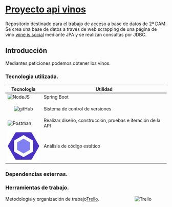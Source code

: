 # [Proyecto api vinos](http://localhost:8080)

Repositorio destinado para el trabajo de acceso a base de datos de 2ª DAM. Se crea una base de datos a traves de web scrapping de una página de vino [wine is social](https://wineissocial.com/) mediante JPA y se realizan consultas por JDBC.



## Introducción

Mediantes peticiones podemos obtener los vinos. 

### Tecnologia utilizada.


| Tecnología | Utilidad |
| ------------------------------------ | --------- |
|<img align="center" src="https://upload.wikimedia.org/wikipedia/commons/thumb/4/44/Spring_Framework_Logo_2018.svg/1200px-Spring_Framework_Logo_2018.svg.png" width="100" alt="NodeJS">|Spring Boot |
|<p align="center"><img src="https://logos-world.net/wp-content/uploads/2020/11/GitHub-Logo-700x394.png" width="100" alt="gitHub">|Sistema de control de versiones |
|<img align="center" src="https://encrypted-tbn0.gstatic.com/images?q=tbn:ANd9GcSEhwv2Rja5M3emJCaj_oGEoDjBNFqT_QYVTp5PUaaajTRTRYmjLsoa3-kHcd2r5omts9Q&usqp=CAU" width="100" alt="Postman">|Realizar diseño, construcción, pruebas e iteración de la API |
|<img align="center" src="https://raw.githubusercontent.com/github/explore/80688e429a7d4ef2fca1e82350fe8e3517d3494d/topics/eslint/eslint.png" width="100" alt="eslint">|Análisis de código estático |


### Dependencias externas.

### Herramientas de trabajo.

Metodología y organización de trabajo[Trello](https://trello.com/).<img align="right" src="https://i.pcmag.com/imagery/reviews/04C2m2ye5UfXyb5x5WWIsZ4-19..v1625759628.png" width="100" alt="Trello"> 


